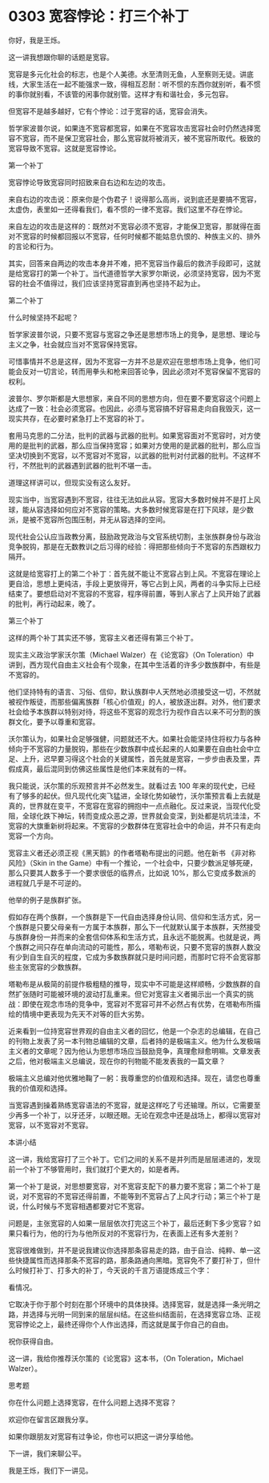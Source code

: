# 0303 宽容悖论：打三个补丁

你好，我是王烁。

这一讲我想跟你聊的话题是宽容。

宽容是多元化社会的标志，也是个人美德。水至清则无鱼，人至察则无徒。讲底线，大家生活在一起不能强求一致，得相互忍耐：听不惯的东西你就别听，看不惯的事你就别看，不该管的闲事你就别管。这样才有和谐社会，多元包容。

但宽容不是越多越好，它有个悖论：过于宽容的话，宽容会消失。

哲学家波普尔说，如果连不宽容都宽容，如果在不宽容攻击宽容社会时仍然选择宽容不宽容，而不是保卫宽容社会，那么宽容就将被消灭，被不宽容所取代。极致的宽容导致不宽容。这就是宽容悖论。

第一个补丁

宽容悖论导致宽容同时招致来自右边和左边的攻击。

来自右边的攻击说：原来你是个伪君子！说得那么高尚，说到底还是要搞不宽容，太虚伪，表里如一还得看我们，看不惯的一律不宽容。我们这里不存在悖论。

来自左边的攻击是这样的：既然对不宽容必须不宽容，才能保卫宽容，那就得在面对不宽容的时候都回报以不宽容，任何时候都不能姑息仇恨的、种族主义的、排外的言论和行为。

其实，回答来自两边的攻击本身并不难，把不宽容当作最后的救济手段即可，这就是给宽容打的第一个补丁。当代道德哲学大家罗尔斯说，必须坚持宽容，因为不宽容的社会不值得过，我们应该坚持宽容直到再也坚持不起为止。

第二个补丁

什么时候坚持不起呢？

哲学家波普尔说，只要不宽容与宽容之争还是思想市场上的竞争，是思想、理论与主义之争，社会就应当对不宽容保持宽容。

可惜事情并不总是这样，因为不宽容一方并不总是欢迎在思想市场上竞争，他们可能会反对一切言论，转而用拳头和枪来回答论争，因此必须对不宽容保留不宽容的权利。

波普尔、罗尔斯都是大思想家，来自不同的思想方向，但在要不要宽容这个问题上达成了一致：社会必须宽容。也因此，必须与宽容搞不好容易走向自我毁灭，这一现实共存，在必要时紧急打上不宽容的补丁。

套用马克思的二分法，批判的武器与武器的批判。如果宽容面对不宽容时，对方使用的是批判的武器，那么应当保持宽容；如果对方使用的是武器的批判，那么应当坚决切换到不宽容，以不宽容对不宽容，以武器的批判对付武器的批判。不这样不行，不然批判的武器遇到武器的批判不堪一击。

道理这样讲可以，但现实没有这么友好。

现实当中，当宽容遇到不宽容，往往无法如此从容。宽容大多数时候并不是打上风球，能从容选择如何应对不宽容的策略。大多数时候宽容是在打下风球，是少数派，是被不宽容所包围压制，并无从容选择的空间。

现代社会公认应当政教分离，鼓励政党政治与文官系统切割，主张族群身份与政治竞争脱钩，那是在无数教训之后习得的经验：得把那些倾向于不宽容的东西跟权力隔开。

这就是给宽容打上的第二个补丁：首先就不能让不宽容占到上风。不宽容在理论上更自洽，思想上更纯洁，手段上更放得开，等它占到上风，两者的斗争实际上已经结束了。要想启动对不宽容的不宽容，程序得前置，等到人家占了上风开始了武器的批判，再行动起来，晚了。

第三个补丁

这样的两个补丁其实还不够，宽容主义者还得有第三个补丁。

现实主义政治学家沃尔策（Michael Walzer）在《论宽容》（On Toleration）中讲到，西方现代自由主义社会有个现象，在其中生活着的许多少数族群中，有些是不宽容的。

他们坚持特有的语言、习俗、信仰，默认族群中人天然地必须接受这一切，不然就被视作叛徒，而那些偏离族群「核心价值观」的人，被放逐出群。对外，他们要求社会给予本族群以特别对待，将这些不宽容的观念行为视作自古以来不可分割的族群文化，要予以尊重和宽容。

沃尔策认为，如果社会足够强健，问题就还不大。如果社会能坚持住将权力与各种倾向于不宽容的力量脱钩，那些在少数族群中成长起来的人如果要在自由社会中立足、上升，迟早要习得这个社会的关键属性，首先就是宽容，一步步由表及里，弄假成真，最后混同到仿佛这些属性是他们本来就有的一样。

我只能说，沃尔策的乐观预言并不必然发生。就看过去 100 年来的现代史，已经有了够多的起伏。但凡现代化突飞猛进，全球化势如破竹，沃尔策预言看上去就是真的，世界就在变平，不宽容在宽容的拥抱中一点点融化。反过来说，当现代化受阻，全球化跌下神坛，转而变成众恶之源，世界就会变深，到处都是坑坑洼洼，不宽容的大旗重新树将起来。不宽容的少数群体在宽容社会中的命运，并不只有走向宽容一个方向。

宽容主义者还必须正视《黑天鹅》的作者塔勒布提出的问题。他在新书 《非对称风险》（Skin in the Game）中有一个推论，一个社会中，只要少数派足够死硬，那么只要其人数多于一个要求很低的临界点，比如说 10%，那么它变成多数派的进程就几乎是不可逆的。

他举的例子是族群扩张。

假如存在两个族群，一个族群是下一代自由选择身份认同、信仰和生活方式，另一个族群是只要父母亲有一方属于本族群，那么下一代就默认属于本族群，天然接受与族群身份一并而来的全套信仰体系和生活方式，且永远不能脱离。也就是说，两个族群之间只存在单向流动的可能性，那么，塔勒布说，只要不宽容的族群人数没有少到自生自灭的程度，它成为多数族群就只是时间问题，而那时它将不会宽容那些主张宽容的少数族群。

塔勒布是从极简的前提作极粗糙的推导，现实中不可能是这样顺畅，少数族群的自然扩张随时可能被环境的波动打乱重来。但它对宽容主义者揭示出一个真实的挑战：即使在观念市场的竞争中，宽容对不宽容可并不必然占有优势，在塔勒布所描绘的情境中更表现为先天不对等的巨大劣势。

近来看到一位持宽容世界观的自由主义者的回忆，他是一个杂志的总编辑，在自己的刊物上发表了另一本刊物总编辑的文章，后者持的是极端主义。他为什么发极端主义者的文章呢？因为他认为思想市场应当鼓励竞争，真理愈辩愈明嘛。文章发表之后，他对极端主义总编说，现在你的刊物能不能发表我的一篇文章？

极端主义总编对他优雅地鞠了一躬：我尊重您的价值观和选择。现在，请您也尊重我的价值观和选择。

当宽容遇到操着熟练宽容语法的不宽容，就是这样吃了亏还输理。所以，它需要至少再多一个补丁，以牙还牙，以眼还眼。无论在观念中还是战场上，都得以宽容对宽容，以不宽容对不宽容。

本讲小结

这一讲，我给宽容打了三个补丁。它们之间的关系不是并列而是层层递进的，发现前一个补丁不够管用时，我们就打个更大的，如是者再。

第一个补丁是说，对思想要宽容，对不宽容支配下的暴力要不宽容；第二个补丁是说，对不宽容的不宽容还得前置，不能等到不宽容占了上风才行动；第三个补丁是说，什么时候与不宽容相遇都要对它不宽容。

问题是，主张宽容的人如果一层层依次打完这三个补丁，最后还剩下多少宽容？如果只看行为，他的行为与他所反对的不宽容行为，在表面上还有多大差别？

宽容很难做到，并不是说我建议你选择那条容易走的路，由于自洽、纯粹、单一这些快捷属性而选择那条不宽容的路，那条路通向黑暗。宽容免不了要打补丁，但什么时候打补丁、打多大的补丁，今天说的千言万语提炼成三个字：

看情况。

它取决于你于那个时刻在那个环境中的具体抉择。选择宽容，就是选择一条光明之路，并选择与光明一同到来的层层纠结。在这些纠结面前，在选择宽容立场、正视宽容悖论之上，最终还得你个人作出选择，而这就是属于你自己的自由。

祝你获得自由。

这一讲，我给你推荐沃尔策的《论宽容》这本书，（On Toleration，Michael Walzer）。

思考题

你在什么问题上选择宽容，在什么问题上选择不宽容？

欢迎你在留言区跟我分享。

如果你跟朋友对宽容有过争论，你也可以把这一讲分享给他。

下一讲，我们来聊公平。

我是王烁，我们下一讲见。

